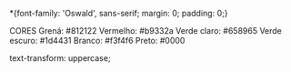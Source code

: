 *{font-family: 'Oswald', sans-serif; margin: 0; padding: 0;}

CORES
Grená: #812122
Vermelho: #b9332a
Verde claro: #658965
Verde escuro: #1d4431
Branco: #f3f4f6
Preto: #0000

  text-transform: uppercase;